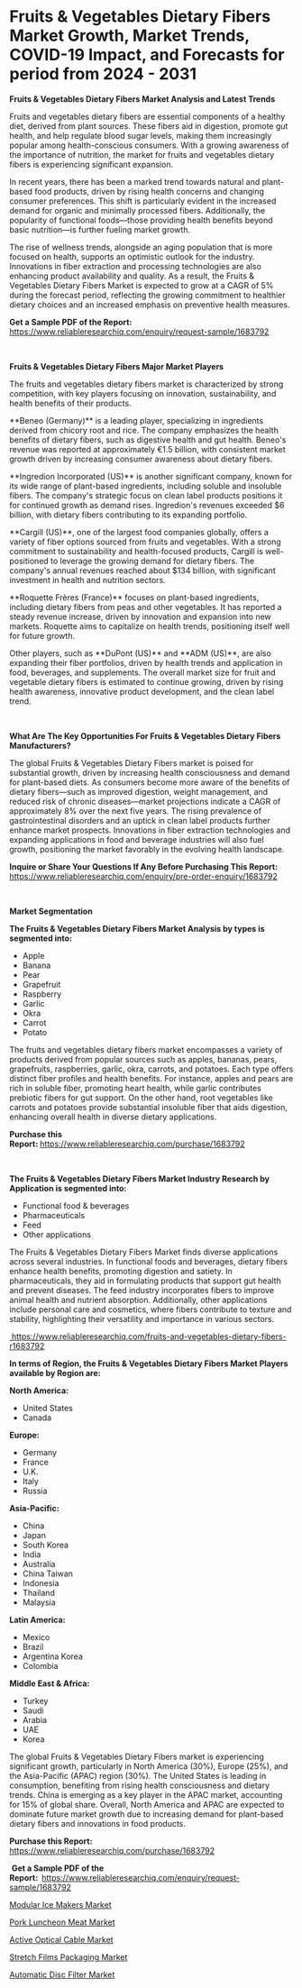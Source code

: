 <p><h1>Fruits & Vegetables Dietary Fibers Market Growth, Market Trends, COVID-19 Impact, and Forecasts for period from 2024 - 2031</h1></p><p><strong>Fruits & Vegetables Dietary Fibers Market Analysis and Latest Trends</strong></p>
<p><p>Fruits and vegetables dietary fibers are essential components of a healthy diet, derived from plant sources. These fibers aid in digestion, promote gut health, and help regulate blood sugar levels, making them increasingly popular among health-conscious consumers. With a growing awareness of the importance of nutrition, the market for fruits and vegetables dietary fibers is experiencing significant expansion.</p><p>In recent years, there has been a marked trend towards natural and plant-based food products, driven by rising health concerns and changing consumer preferences. This shift is particularly evident in the increased demand for organic and minimally processed fibers. Additionally, the popularity of functional foods—those providing health benefits beyond basic nutrition—is further fueling market growth.</p><p>The rise of wellness trends, alongside an aging population that is more focused on health, supports an optimistic outlook for the industry. Innovations in fiber extraction and processing technologies are also enhancing product availability and quality. As a result, the Fruits & Vegetables Dietary Fibers Market is expected to grow at a CAGR of 5% during the forecast period, reflecting the growing commitment to healthier dietary choices and an increased emphasis on preventive health measures.</p></p>
<p><strong>Get a Sample PDF of the Report:&nbsp;</strong> <a href="https://www.reliableresearchiq.com/enquiry/request-sample/1683792?utm_campaign=1106&utm_medium=2&utm_source=Github&utm_content=ia&utm_term=19102024&utm_id=fruits-vegetables-dietary-fibers">https://www.reliableresearchiq.com/enquiry/request-sample/1683792</a></p>
<p>&nbsp;</p>
<p><strong>Fruits & Vegetables Dietary Fibers Major Market Players</strong></p>
<p><p>The fruits and vegetables dietary fibers market is characterized by strong competition, with key players focusing on innovation, sustainability, and health benefits of their products. </p><p>**Beneo (Germany)** is a leading player, specializing in ingredients derived from chicory root and rice. The company emphasizes the health benefits of dietary fibers, such as digestive health and gut health. Beneo's revenue was reported at approximately €1.5 billion, with consistent market growth driven by increasing consumer awareness about dietary fibers.</p><p>**Ingredion Incorporated (US)** is another significant company, known for its wide range of plant-based ingredients, including soluble and insoluble fibers. The company's strategic focus on clean label products positions it for continued growth as demand rises. Ingredion's revenues exceeded $6 billion, with dietary fibers contributing to its expanding portfolio.</p><p>**Cargill (US)**, one of the largest food companies globally, offers a variety of fiber options sourced from fruits and vegetables. With a strong commitment to sustainability and health-focused products, Cargill is well-positioned to leverage the growing demand for dietary fibers. The company's annual revenues reached about $134 billion, with significant investment in health and nutrition sectors.</p><p>**Roquette Frères (France)** focuses on plant-based ingredients, including dietary fibers from peas and other vegetables. It has reported a steady revenue increase, driven by innovation and expansion into new markets. Roquette aims to capitalize on health trends, positioning itself well for future growth.</p><p>Other players, such as **DuPont (US)** and **ADM (US)**, are also expanding their fiber portfolios, driven by health trends and application in food, beverages, and supplements. The overall market size for fruit and vegetable dietary fibers is estimated to continue growing, driven by rising health awareness, innovative product development, and the clean label trend.</p></p>
<p>&nbsp;</p>
<p><strong>What Are The Key Opportunities For Fruits & Vegetables Dietary Fibers Manufacturers?</strong></p>
<p><p>The global Fruits & Vegetables Dietary Fibers market is poised for substantial growth, driven by increasing health consciousness and demand for plant-based diets. As consumers become more aware of the benefits of dietary fibers—such as improved digestion, weight management, and reduced risk of chronic diseases—market projections indicate a CAGR of approximately 8% over the next five years. The rising prevalence of gastrointestinal disorders and an uptick in clean label products further enhance market prospects. Innovations in fiber extraction technologies and expanding applications in food and beverage industries will also fuel growth, positioning the market favorably in the evolving health landscape.</p></p>
<p><strong>Inquire or Share Your Questions If Any Before Purchasing This Report:</strong> <a href="https://www.reliableresearchiq.com/enquiry/pre-order-enquiry/1683792?utm_campaign=1106&utm_medium=2&utm_source=Github&utm_content=ia&utm_term=19102024&utm_id=fruits-vegetables-dietary-fibers">https://www.reliableresearchiq.com/enquiry/pre-order-enquiry/1683792</a></p>
<p>&nbsp;</p>
<p><strong>Market Segmentation</strong></p>
<p><strong>The Fruits & Vegetables Dietary Fibers Market Analysis by types is segmented into:</strong></p>
<p><ul><li>Apple</li><li>Banana</li><li>Pear</li><li>Grapefruit</li><li>Raspberry</li><li>Garlic</li><li>Okra</li><li>Carrot</li><li>Potato</li></ul></p>
<p><p>The fruits and vegetables dietary fibers market encompasses a variety of products derived from popular sources such as apples, bananas, pears, grapefruits, raspberries, garlic, okra, carrots, and potatoes. Each type offers distinct fiber profiles and health benefits. For instance, apples and pears are rich in soluble fiber, promoting heart health, while garlic contributes prebiotic fibers for gut support. On the other hand, root vegetables like carrots and potatoes provide substantial insoluble fiber that aids digestion, enhancing overall health in diverse dietary applications.</p></p>
<p><strong>Purchase this Report:&nbsp;</strong><a href="https://www.reliableresearchiq.com/purchase/1683792?utm_campaign=1106&utm_medium=2&utm_source=Github&utm_content=ia&utm_term=19102024&utm_id=fruits-vegetables-dietary-fibers">https://www.reliableresearchiq.com/purchase/1683792</a></p>
<p>&nbsp;</p>
<p><strong>The Fruits & Vegetables Dietary Fibers Market Industry Research by Application is segmented into:</strong></p>
<p><ul><li>Functional food & beverages</li><li>Pharmaceuticals</li><li>Feed</li><li>Other applications</li></ul></p>
<p><p>The Fruits & Vegetables Dietary Fibers Market finds diverse applications across several industries. In functional foods and beverages, dietary fibers enhance health benefits, promoting digestion and satiety. In pharmaceuticals, they aid in formulating products that support gut health and prevent diseases. The feed industry incorporates fibers to improve animal health and nutrient absorption. Additionally, other applications include personal care and cosmetics, where fibers contribute to texture and stability, highlighting their versatility and importance in various sectors.</p></p>
<p><a href="https://www.reliableresearchiq.com/fruits-and-vegetables-dietary-fibers-r1683792?utm_campaign=1106&utm_medium=2&utm_source=Github&utm_content=ia&utm_term=19102024&utm_id=fruits-vegetables-dietary-fibers">&nbsp;https://www.reliableresearchiq.com/fruits-and-vegetables-dietary-fibers-r1683792</a></p>
<p><strong>In terms of Region, the Fruits & Vegetables Dietary Fibers Market Players available by Region are:</strong></p>
<p>
    <p> <strong> North America: </strong>
        <ul>
            <li>United States</li>
            <li>Canada</li>
        </ul>
        </p> 
    <p> <strong> Europe: </strong>
        <ul>
            <li>Germany</li>
            <li>France</li>
            <li>U.K.</li>
            <li>Italy</li>
            <li>Russia</li>
        </ul>
        </p> 
    <p> <strong> Asia-Pacific: </strong>
        <ul>
            <li>China</li>
            <li>Japan</li>
            <li>South Korea</li>
            <li>India</li>
            <li>Australia</li>
            <li>China Taiwan</li>
            <li>Indonesia</li>
            <li>Thailand</li>
            <li>Malaysia</li>
        </ul>
        </p> 
    <p> <strong> Latin America: </strong>
        <ul>
            <li>Mexico</li>
            <li>Brazil</li>
            <li>Argentina Korea</li>
            <li>Colombia</li>
        </ul>
        </p> 
    <p> <strong> Middle East & Africa: </strong>
        <ul>
            <li>Turkey</li>
            <li>Saudi</li>
            <li>Arabia</li>
            <li>UAE</li>
            <li>Korea</li>
        </ul>
    </p>
    </p>
<p><p>The global Fruits & Vegetables Dietary Fibers market is experiencing significant growth, particularly in North America (30%), Europe (25%), and the Asia-Pacific (APAC) region (30%). The United States is leading in consumption, benefiting from rising health consciousness and dietary trends. China is emerging as a key player in the APAC market, accounting for 15% of global share. Overall, North America and APAC are expected to dominate future market growth due to increasing demand for plant-based dietary fibers and innovations in food products.</p></p>
<p><strong>Purchase this Report: </strong><a href="https://www.reliableresearchiq.com/purchase/1683792?utm_campaign=1106&utm_medium=2&utm_source=Github&utm_content=ia&utm_term=19102024&utm_id=fruits-vegetables-dietary-fibers">https://www.reliableresearchiq.com/purchase/1683792</a></p>
<p>&nbsp;<strong>Get a Sample PDF of the Report:&nbsp;&nbsp;</strong><a href="https://www.reliableresearchiq.com/enquiry/request-sample/1683792?utm_campaign=1106&utm_medium=2&utm_source=Github&utm_content=ia&utm_term=19102024&utm_id=fruits-vegetables-dietary-fibers">https://www.reliableresearchiq.com/enquiry/request-sample/1683792</a></p>
<p><strong></strong></p>
<p><p><a href="https://issuu.com/reportprime-2/docs/modular-ice-makers-market-size-2030_b3ce20320a709f?utm_campaign=1106&utm_medium=2&utm_source=Github&utm_content=ia&utm_term=19102024&utm_id=fruits-vegetables-dietary-fibers">Modular Ice Makers Market</a></p><p><a href="https://www.linkedin.com/pulse/emerging-pork-luncheon-meat-market-opportunities-analysis-investors-b6y4c?utm_campaign=1106&utm_medium=2&utm_source=Github&utm_content=ia&utm_term=19102024&utm_id=fruits-vegetables-dietary-fibers">Pork Luncheon Meat Market</a></p><p><a href="https://www.linkedin.com/pulse/active-optical-cable-market-global-share-ranking-overall-raf5c?utm_campaign=1106&utm_medium=2&utm_source=Github&utm_content=ia&utm_term=19102024&utm_id=fruits-vegetables-dietary-fibers">Active Optical Cable Market</a></p><p><a href="https://github.com/hentonwytandusyl0/Market-Research-Report-List-1/blob/main/stretch-films-packaging-market.md?utm_campaign=1106&utm_medium=2&utm_source=Github&utm_content=ia&utm_term=19102024&utm_id=fruits-vegetables-dietary-fibers">Stretch Films Packaging Market</a></p><p><a href="https://issuu.com/reportprime-2/docs/automatic-disc-filter-market-size-2_6659c6e69d7736?utm_campaign=1106&utm_medium=2&utm_source=Github&utm_content=ia&utm_term=19102024&utm_id=fruits-vegetables-dietary-fibers">Automatic Disc Filter Market</a></p></p>